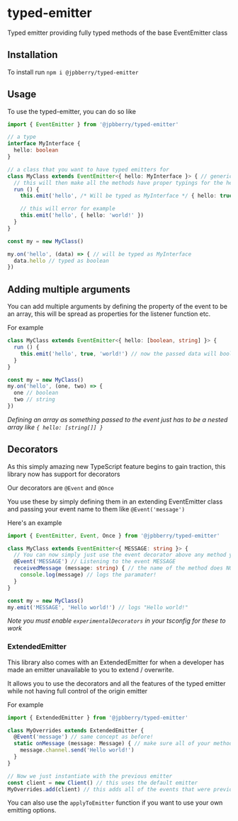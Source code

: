 # typed-emitter

Typed emitter providing fully typed methods of the base EventEmitter class

## Installation

To install run `npm i @jpbberry/typed-emitter`

## Usage

To use the typed-emitter, you can do so like

```ts
import { EventEmitter } from '@jpbberry/typed-emitter'

// a type
interface MyInterface {
  hello: boolean
}

// a class that you want to have typed emitters for
class MyClass extends EventEmitter<{ hello: MyInterface }> { // generic type has the map of events
  // this will then make all the methods have proper typings for the hello event and it's type
  run () {
    this.emit('hello', /* Will be typed as MyInterface */ { hello: true })

    // this will error for example
    this.emit('hello', { hello: 'world!' })
  }
}

const my = new MyClass()

my.on('hello', (data) => { // will be typed as MyInterface
  data.hello // typed as boolean
})
```

## Adding multiple arguments

You can add multiple arguments by defining the property of the event to be an array, this will be spread as properties for the listener function etc.

For example

```ts
class MyClass extends EventEmitter<{ hello: [boolean, string] }> {
  run () {
    this.emit('hello', true, 'world!') // now the passed data will boolean, string
  }
}

const my = new MyClass()
my.on('hello', (one, two) => {
  one // boolean
  two // string
})
```

*Defining an array as something passed to the event just has to be a nested array like `{ hello: [string[]] }`*

## Decorators

As this simply amazing new TypeScript feature begins to gain traction, this library now has support for decorators

Our decorators are `@Event` and `@Once`

You use these by simply defining them in an extending EventEmitter class and passing your event name to them like `@Event('message')`

Here's an example
```ts
import { EventEmitter, Event, Once } from '@jpbberry/typed-emitter'

class MyClass extends EventEmitter<{ MESSAGE: string }> {
  // You can now simply just use the event decorator above any method you want ran on that event
  @Event('MESSAGE') // Listening to the event MESSAGE
  receivedMessage (message: string) { // the name of the method does NOT matter at all
    console.log(message) // logs the paramater!
  }
}

const my = new MyClass()
my.emit('MESSAGE', 'Hello world!') // logs "Hello world!"
```

*Note you must enable `experimentalDecorators` in your tsconfig for these to work*

### ExtendedEmitter

This library also comes with an ExtendedEmitter for when a developer has made an emitter unavailable to you to extend / overwrite.

It allows you to use the decorators and all the features of the typed emitter while not having full control of the origin emitter

For example
```ts
import { ExtendedEmitter } from '@jpbberry/typed-emitter'

class MyOverrides extends ExtendedEmitter {
  @Event('message') // same concept as before!
  static onMessage (message: Message) { // make sure all of your methods are static, we aren't instantiating anything
    message.channel.send('Hello world!')
  }
}

// Now we just instantiate with the previous emitter
const client = new Client() // this uses the default emitter
MyOverrides.add(client) // this adds all of the events that were previously defined via the decorators
```

You can also use the `applyToEmitter` function if you want to use your own emitting options.